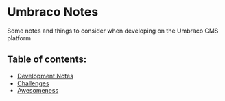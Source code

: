 # Umbraco Notes
Some notes and things to consider when developing on the Umbraco CMS platform

## Table of contents:
 - [Development Notes](DevelopmentNotes.md)
 - [Challenges](Challenges.md)
 - [Awesomeness](Awesomeness.md)
